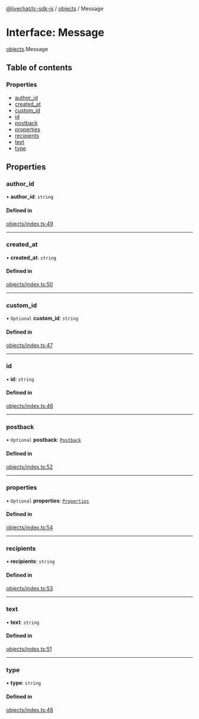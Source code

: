 [@livechat/lc-sdk-js](../README.md) / [objects](../modules/objects.md) / Message

# Interface: Message

[objects](../modules/objects.md).Message

## Table of contents

### Properties

- [author\_id](objects.Message.md#author_id)
- [created\_at](objects.Message.md#created_at)
- [custom\_id](objects.Message.md#custom_id)
- [id](objects.Message.md#id)
- [postback](objects.Message.md#postback)
- [properties](objects.Message.md#properties)
- [recipients](objects.Message.md#recipients)
- [text](objects.Message.md#text)
- [type](objects.Message.md#type)

## Properties

### author\_id

• **author\_id**: `string`

#### Defined in

[objects/index.ts:49](https://github.com/livechat/lc-sdk-js/blob/7431f2f/src/objects/index.ts#L49)

___

### created\_at

• **created\_at**: `string`

#### Defined in

[objects/index.ts:50](https://github.com/livechat/lc-sdk-js/blob/7431f2f/src/objects/index.ts#L50)

___

### custom\_id

• `Optional` **custom\_id**: `string`

#### Defined in

[objects/index.ts:47](https://github.com/livechat/lc-sdk-js/blob/7431f2f/src/objects/index.ts#L47)

___

### id

• **id**: `string`

#### Defined in

[objects/index.ts:46](https://github.com/livechat/lc-sdk-js/blob/7431f2f/src/objects/index.ts#L46)

___

### postback

• `Optional` **postback**: [`Postback`](objects.Postback.md)

#### Defined in

[objects/index.ts:52](https://github.com/livechat/lc-sdk-js/blob/7431f2f/src/objects/index.ts#L52)

___

### properties

• `Optional` **properties**: [`Properties`](objects.Properties.md)

#### Defined in

[objects/index.ts:54](https://github.com/livechat/lc-sdk-js/blob/7431f2f/src/objects/index.ts#L54)

___

### recipients

• **recipients**: `string`

#### Defined in

[objects/index.ts:53](https://github.com/livechat/lc-sdk-js/blob/7431f2f/src/objects/index.ts#L53)

___

### text

• **text**: `string`

#### Defined in

[objects/index.ts:51](https://github.com/livechat/lc-sdk-js/blob/7431f2f/src/objects/index.ts#L51)

___

### type

• **type**: `string`

#### Defined in

[objects/index.ts:48](https://github.com/livechat/lc-sdk-js/blob/7431f2f/src/objects/index.ts#L48)
